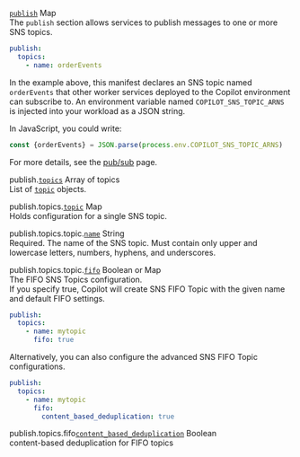 <div class="separator"></div>

<a id="publish" href="#publish" class="field">`publish`</a> <span class="type">Map</span>  
The `publish` section allows services to publish messages to one or more SNS topics.

```yaml
publish:
  topics:
    - name: orderEvents
```

In the example above, this manifest declares an SNS topic named `orderEvents` that other worker services deployed to the Copilot environment can subscribe to. An environment variable named `COPILOT_SNS_TOPIC_ARNS` is injected into your workload as a JSON string.

In JavaScript, you could write:
```js
const {orderEvents} = JSON.parse(process.env.COPILOT_SNS_TOPIC_ARNS)
```
For more details, see the [pub/sub](../developing/publish-subscribe.en.md) page.

<span class="parent-field">publish.</span><a id="publish-topics" href="#publish-topics" class="field">`topics`</a> <span class="type">Array of topics</span>  
List of [`topic`](#publish-topics-topic) objects.

<span class="parent-field">publish.topics.</span><a id="publish-topics-topic" href="#publish-topics-topic" class="field">`topic`</a> <span class="type">Map</span>  
Holds configuration for a single SNS topic.

<span class="parent-field">publish.topics.topic.</span><a id="topic-name" href="#topic-name" class="field">`name`</a> <span class="type">String</span>  
Required. The name of the SNS topic. Must contain only upper and lowercase letters, numbers, hyphens, and underscores.

<span class="parent-field">publish.topics.topic.</span><a id="fifo" href="#fifi" class="field">`fifo`</a> <span class="type">Boolean or Map</span>  
The FIFO SNS Topics configuration.   
If you specify true, Copilot will create SNS FIFO Topic with the given name and default FIFO settings.

```yaml
publish:
  topics:
    - name: mytopic
      fifo: true
```

Alternatively, you can also configure the advanced SNS FIFO Topic configurations.
```yaml
publish:
  topics:
    - name: mytopic
      fifo:
        content_based_deduplication: true
```

<span class="parent-field">publish.topics.fifo</span><a id="ContentBasedDeduplication" href="#fifi" class="field">`content_based_deduplication`</a> <span class="type">Boolean</span>   
content-based deduplication for FIFO topics